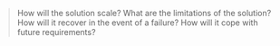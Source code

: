 >How will the solution scale?
>What are the limitations of the solution?
>How will it recover in the event of a failure?
> How will it cope with future requirements?

